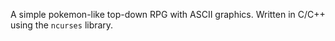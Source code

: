 A simple pokemon-like top-down RPG with ASCII graphics. 
Written in C/C++ using the `ncurses` library.
